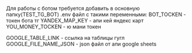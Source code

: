 Для работы с ботом требуется добавить в основную папку(TEST_TG_BOT) .env файл с такими переменными:
BOT_TOCKEN - токен бота тг
YANDEX_MAP_KEY - апи кей яндекс карт
YOU_MONEY_TOCKEN - ю мани токен
 
GOOGLE_TABLE_LINK - ссылка на таблицы гугл
GOOGLE_FILE_NAME_JSON - json файл от апи google sheets
